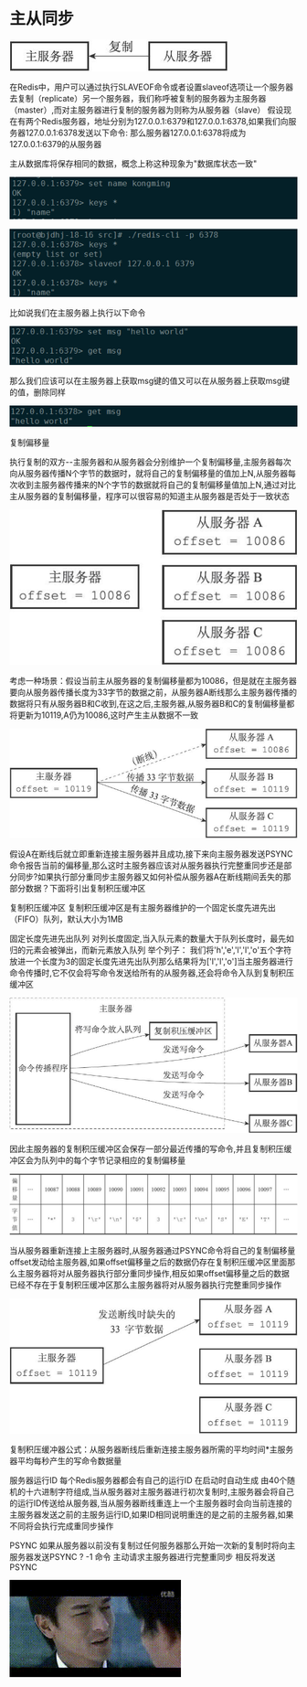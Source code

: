# 主从同步

  ![主从](../static/zhucong.jpg)

  在Redis中，用户可以通过执行SLAVEOF命令或者设置slaveof选项让一个服务器去复制（replicate）另一个服务器，我们称呼被复制的服务器为主服务器（master）,而对主服务器进行复制的服务器为则称为从服务器（slave）
  假设现在有两个Redis服务器，地址分别为127.0.0.1:6379和127.0.0.1:6378,如果我们向服务器127.0.0.1:6378发送以下命令:
  那么服务器127.0.0.1:6378将成为127.0.0.1:6379的从服务器

  主从数据库将保存相同的数据，概念上称这种现象为"数据库状态一致"

  ![slaveof1](../static/slaveof1.png)

  ![slaveof2](../static/slaveof2.png)

  比如说我们在主服务器上执行以下命令

  ![slaveofmsg1](../static/slaveofmsg1.png)

  那么我们应该可以在主服务器上获取msg键的值又可以在从服务器上获取msg键的值，删除同样 

  ![slaveofmsg2](../static/slaveofmsg2.png)

  复制偏移量

  执行复制的双方--主服务器和从服务器会分别维护一个复制偏移量,主服务器每次向从服务器传播N个字节的数据时，就将自己的复制偏移量的值加上N,从服务器每次收到主服务器传播来的N个字节的数据就将自己的复制偏移量值加上N,通过对比主从服务器的复制偏移量，程序可以很容易的知道主从服务器是否处于一致状态
  
  ![offset](../static/offset.jpg)

  考虑一种场景：假设当前主从服务器的复制偏移量都为10086，但是就在主服务器要向从服务器传播长度为33字节的数据之前，从服务器A断线那么主服务器传播的数据将只有从服务器B和C收到,在这之后,主服务器,从服务器B和C的复制偏移量都将更新为10119,A仍为10086,这时产生主从数据不一致

  ![offset断线](../static/offset断线.jpg)

  假设A在断线后就立即重新连接主服务器并且成功,接下来向主服务器发送PSYNC命令报告当前的偏移量,那么这时主服务器应该对从服务器执行完整重同步还是部分同步?如果执行部分重同步主服务器又如何补偿从服务器A在断线期间丢失的那部分数据？下面将引出复制积压缓冲区

  复制积压缓冲区
  复制积压缓冲区是有主服务器维护的一个固定长度先进先出（FIFO）队列，默认大小为1MB

  固定长度先进先出队列
  对列长度固定,当入队元素的数量大于队列长度时，最先如归的元素会被弹出，而新元素放入队列
  举个列子：
  我们将'h','e','l','l','o'五个字符放进一个长度为3的固定长度先进先出队列那么结果将为['l','l','o']当主服务器进行命令传播时,它不仅会将写命令发送给所有的从服务器,还会将命令入队到复制积压缓冲区

  ![复制积压缓冲区](../static/复制积压缓冲区.jpg)

  因此主服务器的复制积压缓冲区会保存一部分最近传播的写命令,并且复制积压缓冲区会为队列中的每个字节记录相应的复制偏移量

  ![缓冲区offset](../static/缓冲区offset.jpg)

  当从服务器重新连接上主服务器时,从服务器通过PSYNC命令将自己的复制偏移量offset发动给主服务器,如果offset偏移量之后的数据仍存在复制积压缓冲区里面那么主服务器将对从服务器执行部分重同步操作,相反如果offset偏移量之后的数据已经不存在于复制积压缓冲区那么主服务器将对从服务器执行完整重同步操作

  ![缓冲区offset](../static/缓冲区resync.jpg)

  复制积压缓冲器公式：从服务器断线后重新连接主服务器所需的平均时间*主服务器平均每秒产生的写命令数据量


  服务器运行ID
  每个Redis服务器都会有自己的运行ID 在启动时自动生成 由40个随机的十六进制字符组成,当从服务器对主服务器进行初次复制时,主服务器会将自己的运行ID传送给从服务器,当从服务器断线重连上一个主服务器时会向当前连接的主服务器发送之前的主服务运行ID,如果ID相同说明重连的是之前的主服务器,如果不同将会执行完成重同步操作

  PSYNC
  如果从服务器以前没有复制过任何服务器那么开始一次新的复制时将向主服务器发送PSYNC ? -1 命令 主动请求主服务器进行完整重同步
  相反将发送PSYNC <runid> <offset>


  ![string](../static/zhuangbi.gif)